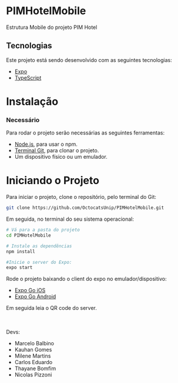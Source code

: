 # PIMHotelMobile
Estrutura Mobile do projeto PIM Hotel

## Tecnologias
Este projeto está sendo desenvolvido com as seguintes tecnologias:

- [Expo](https://docs.expo.io/)
- [TypeScript](https://www.typescriptlang.org/)

# Instalação
 ### Necessário
 Para rodar o projeto serão necessárias as seguintes ferramentas:
- [Node.js](https://nodejs.org/en/), para usar o npm.
- [Terminal Git](https://git-scm.com/), para clonar o projeto.
- Um dispositivo físico ou um emulador.

# Iniciando o Projeto

Para iniciar o projeto, clone o repositório, pelo terminal do Git:
```bash
git clone https://github.com/OctocatsUnip/PIMHotelMobile.git

```

Em seguida, no terminal do seu sistema operacional:

```bash
# Vá para a pasta do projeto
cd PIMHotelMobile

# Instale as dependências
npm install

#Inicie o server do Expo:
expo start

```
Rode o projeto baixando o client do expo no emulador/dispositivo:
 - [Expo Go iOS](https://apps.apple.com/br/app/expo-go/id982107779)
 - [Expo Go Android](https://play.google.com/store/apps/details?id=host.exp.exponent&hl=pt_BR&gl=US)

Em seguida leia o QR code do server.

<br><br>
Devs:
- Marcelo Balbino<br>
- Kauhan Gomes<br>
- Milene Martins<br>
- Carlos Eduardo<br>
- Thayane Bomfim<br>
- Nicolas Pizzoni<br>
